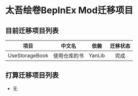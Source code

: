 # 太吾绘卷BepInEx Mod迁移项目

## 目前迁移项目列表
| 项目 | 中文名 | 依赖 | 迁移状态 |
| :---: | :---: | :---: | :---: |
| UseStorageBook | 使用仓库的书 | YanLib | 完成 |

## 打算迁移项目列表
- 无
